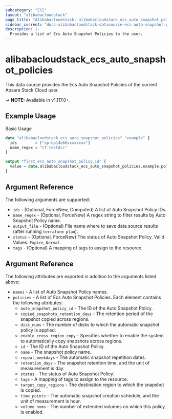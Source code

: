 ```yaml
---
subcategory: "ECS"
layout: "alibabacloudstack"
page_title: "Alibabacloudstack: alibabacloudstack_ecs_auto_snapshot_policies"
sidebar_current: "docs-alibabacloudstack-datasource-ecs-auto-snapshot-policies"
description: |-
  Provides a list of Ecs Auto Snapshot Policies to the user.
---
```


# alibabacloudstack\_ecs\_auto\_snapshot\_policies

This data source provides the Ecs Auto Snapshot Policies of the current Apsara Stack Cloud user.

-> **NOTE:** Available in v1.117.0+.

## Example Usage

Basic Usage

```terraform
data "alibabacloudstack_ecs_auto_snapshot_policies" "example" {
  ids        = ["sp-bp14e66xxxxxxxx"]
  name_regex = "tf-testAcc"
}

output "first_ecs_auto_snapshot_policy_id" {
  value = data.alibabacloudstack_ecs_auto_snapshot_policies.example.policies.0.id
}
```

## Argument Reference

The following arguments are supported:

* `ids` - (Optional, ForceNew, Computed)  A list of Auto Snapshot Policy IDs.
* `name_regex` - (Optional, ForceNew) A regex string to filter results by Auto Snapshot Policy name.
* `output_file` - (Optional) File name where to save data source results (after running `terraform plan`).
* `status` - (Optional, ForceNew) The status of Auto Snapshot Policy. Valid Values: `Expire`, `Normal`.
* `tags` - (Optional) A mapping of tags to assign to the resource.

## Argument Reference

The following attributes are exported in addition to the arguments listed above:

* `names` - A list of Auto Snapshot Policy names.
* `policies` - A list of Ecs Auto Snapshot Policies. Each element contains the following attributes:
	* `auto_snapshot_policy_id` - The ID of the Auto Snapshot Policy.
	* `copied_snapshots_retention_days` - The retention period of the snapshot copied across regions.
	* `disk_nums` - The number of disks to which the automatic snapshot policy is applied.
	* `enable_cross_region_copy` - Specifies whether to enable the system to automatically copy snapshots across regions.
	* `id` - The ID of the Auto Snapshot Policy.
	* `name` - The snapshot policy name..
	* `repeat_weekdays` - The automatic snapshot repetition dates.
	* `retention_days` - The snapshot retention time, and the unit of measurement is day.
	* `status` - The status of Auto Snapshot Policy.
	* `tags` - A mapping of tags to assign to the resource.
	* `target_copy_regions` - The destination region to which the snapshot is copied.
	* `time_points` - The automatic snapshot creation schedule, and the unit of measurement is hour.
	* `volume_nums` - The number of extended volumes on which this policy is enabled.
